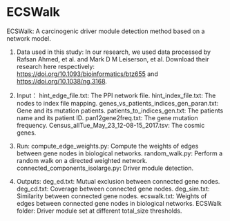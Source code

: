 # ECSWalk
ECSWalk: A carcinogenic driver module detection method based on a network model.

1. Data used in this study:
In our research, we used data processed by Rafsan Ahmed, et al. and Mark D M Leiserson, et al. Download their research here respectively: https://doi.org/10.1093/bioinformatics/btz655 and https://doi.org/10.1038/ng.3168.

2. Input：
hint_edge_file.txt: The PPI network file.
hint_index_file.txt: The nodes to index file mapping.
genes_vs_patients_indices_gen_paran.txt: Gene and its mutation patients.
patients_to_indices_gen.txt: The patients name and its patient ID.
pan12gene2freq.txt: The gene mutation frequency.
Census_allTue_May_23_12-08-15_2017.tsv: The cosmic genes.

3. Run:
compute_edge_weights.py: Compute the weights of edges between gene nodes in biological networks.
random_walk.py: Perform a random walk on a directed weighted network.
connected_components_isolarge.py: Driver module detection.

4. Outputs:
deg_ed.txt: Mutual exclusion between connected gene nodes.
deg_cd.txt: Coverage between connected gene nodes.
deg_sim.txt: Similarity between connected gene nodes.
ecswalk.txt: Weights of edges between connected gene nodes in biological networks.
ECSWalk folder: Driver module set at different total_size thresholds.
